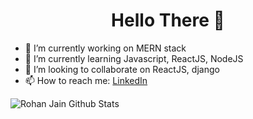 <h1 align="center"> Hello There 👋 </h1>

- 🔭 I’m currently working on MERN stack
- 🌱 I’m currently learning Javascript, ReactJS, NodeJS
- 👯 I’m looking to collaborate on ReactJS, django
- 📫 How to reach me: [LinkedIn](https://www.linkedin.com/in/rohan-jain-b9b27a178/)

![Rohan Jain Github Stats](https://github-readme-stats.vercel.app/api?username=rohanJa&show_icons=true_color=fff&icon_color=79ff97&text_color=9f9f9f&bg_color=151515)
